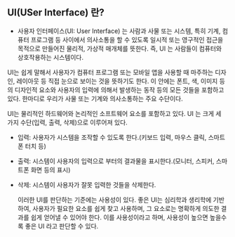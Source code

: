 UI(USer Interface) 란?
---

- 사용자 인터페이스(UI: User Interface) 는 사람과 사물 또는 시스템, 특히 기계, 컴퓨터 프로그램 등 사이에서 의사소통을 할 수 있도록 일시적 또는 영구적인 접근을 목적으로 만들어진 물리적, 가상적 매개체를 뜻한다. 즉, UI 는 사람들이 컴퓨터와 상호작용하는 시스템이다.

UI는 쉽게 말해서 사용자가 컴퓨터 프로그램 또는 모바일 앱을 사용할 때 마주하는 디자인, 레이아웃 등 직접 눈으로 보이는 것을 뜻하기도 한다. 이 안에는 폰트, 색, 이미지 등의 디자인적 요소와 사용자의 입력에 의해서 발생하는 동작 등의 모든 것들을 포함하고 있다. 한마디로 우리가 사물 또는 기계와 의사소통하는 주요 수단이다.

UI는 물리적인 하드웨어와 논리적인 소프트웨어 요소를 포함하고 있다. UI 는 크게 세 가지 수단(입력, 출력, 삭제)으로 이루어져 있다.

- 입력: 사용자가 시스템을 조작할 수 있도록 한다.(키보드 입력, 마우스 클릭, 스마트폰 터치 등)
- 출력: 시스템이 사용자의 입력으로 부터의 결과물을 표시한다.(모니터, 스피커, 스마트폰 화면 등의 표시)
- 삭제: 시스템이 사용자가 잘못 입력한 것들을 삭제한다.
    
    이러한 UI를 판단하는 기준에는 사용성이 있다. 좋은 UI는 심리학과 생리학에 기반하여, 사용자가 필요한 요소를 쉽게 찾고 사용하며, 그 요소로는 명확하게 의도한 결과를 쉽게 얻어낼 수 있어야 한다. 이를 사용성이라고 하며, 사용성이 높으면 높을수록 좋은 UI 라고 판단할 수 있다.